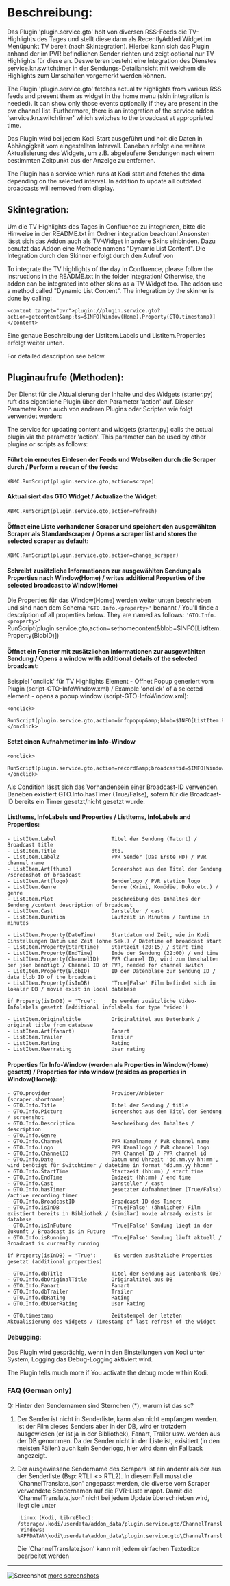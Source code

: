 <h1>Beschreibung:</h1>


Das Plugin 'plugin.service.gto' holt von diversen RSS-Feeds die TV-Highlights des Tages und stellt diese dann als RecentlyAdded Widget im Menüpunkt TV bereit (nach Skintegration).
Hierbei kann sich das Plugin anhand der im PVR befindlichen Sender richten und zeigt optional nur TV Highlights für diese an. Desweiteren besteht eine Integration des Dienstes service.kn.switchtimer in der Sendungs-Detailansicht mit welchem die Highlights zum Umschalten vorgemerkt werden können.

The Plugin 'plugin.service.gto' fetches actual tv highlights from various RSS feeds and present them as widget in the home menu (skin integration is needed). It can show only those events optionally if they are present in the pvr channel list. Furthermore, there is an integration of the service addon 'service.kn.switchtimer' which switches to the broadcast at appropriated time.  

Das Plugin wird bei jedem Kodi Start ausgeführt und holt die Daten in Abhängigkeit vom eingestellten Intervall. Daneben erfolgt eine weitere Aktualisierung des Widgets, um z.B. abgelaufene Sendungen nach einem bestimmten Zeitpunkt aus der Anzeige zu entfernen.

The Plugin has a service which runs at Kodi start and fetches the data depending on the selected interval. In addition to update all outdated broadcasts will removed from display. 

## Skintegration:

Um die TV Highlights des Tages in Confluence zu integrieren, bitte die Hinweise in der README.txt im Ordner integration beachten! Ansonsten lässt sich das Addon auch als TV-Widget in andere Skins einbinden. Dazu benutzt das Addon eine Methode namens "Dynamic List Content". Die Integration durch den Skinner erfolgt durch den Aufruf von

To integrate the TV highlights of the day in Confluence, please follow the instructions in the README.txt in the folder integration! Otherwise, the addon can be integrated into other skins as a TV Widget too. The addon use a method called "Dynamic List Content". The integration by the skinner is done by calling:

    <content target="pvr">plugin://plugin.service.gto?action=getcontent&amp;ts=$INFO[Window(Home).Property(GTO.timestamp)]</content>

Eine genaue Beschreibung der ListItem.Labels und ListItem.Properties erfolgt weiter unten.

For detailed description see below.

## Pluginaufrufe (Methoden):

Der Dienst für die Aktualisierung der Inhalte und des Widgets (starter.py) ruft das eigentliche Plugin über den Parameter 'action' auf. Dieser Parameter kann auch von anderen Plugins oder Scripten wie folgt verwendet werden:

The service for updating content and widgets (starter.py) calls the actual plugin via the parameter 'action'. This parameter can be used by other plugins or scripts as follows:

#### Führt ein erneutes Einlesen der Feeds und Webseiten durch die Scraper durch / Perform a rescan of the feeds:

    XBMC.RunScript(plugin.service.gto,action=scrape)

#### Aktualisiert das GTO Widget / Actualize the Widget:

    XBMC.RunScript(plugin.service.gto,action=refresh)

#### Öffnet eine Liste vorhandener Scraper und speichert den ausgewählten Scraper als Standardscraper / Opens a scraper list and stores the selected scraper as default:

    XBMC.RunScript(plugin.service.gto,action=change_scraper)
    
#### Schreibt zusätzliche Informationen zur ausgewählten Sendung als Properties nach Window(Home) / writes additional Properties of the selected broadcast to Window(Home)

Die Properties für das Window(Home) werden weiter unten beschrieben und sind nach dem Schema ```'GTO.Info.<property>'``` benannt / You'll finde a description of all properties below. They are named as follows: ```'GTO.Info.<property>'```
    <onclick>
        RunScript(plugin.service.gto,action=sethomecontent&blob=$INFO[ListItem.Property(BlobID)])
    </onclick>

#### Öffnet ein Fenster mit zusätzlichen Informationen zur ausgewählten Sendung / Opens a window with additional details of the selected broadcast:

Beispiel 'onclick' für TV Highlights Element - Öffnet Popup generiert vom Plugin (script-GTO-InfoWindow.xml) / Example 'onclick' of a selected element - opens a popup window (script-GTO-InfoWindow.xml):

    <onclick>
        RunScript(plugin.service.gto,action=infopopup&amp;blob=$INFO[ListItem.Property(BlobID)])
    </onclick>
#### Setzt einen Aufnahmetimer im Info-Window

    <onclick>
        RunScript(plugin.service.gto,action=record&amp;broadcastid=$INFO[Window(Home).Property(GTO.Info.BroadcastID)]&amp;blob=$INFO[Window(Home).Property(GTO.Info.BlobID)])
    </onclick>
    
Als Condition lässt sich das Vorhandensein einer Broadcast-ID verwenden. Daneben existiert GTO.Info.hasTimer (True/False), sofern für die Broadcast-ID bereits ein Timer gesetzt/nicht gesetzt wurde.

#### ListItems, InfoLabels und Properties / ListItems, InfoLabels and Properties:

    - ListItem.Label                  Titel der Sendung (Tatort) / Broadcast title
    - ListItem.Title                  dto.
    - ListItem.Label2                 PVR Sender (Das Erste HD) / PVR channel name
    - ListItem.Art(thumb)             Screenshot aus dem Titel der Sendung /screenshot of broadcast
    - ListItem.Art(logo)              Senderlogo / PVR station logo
    - ListItem.Genre                  Genre (Krimi, Komödie, Doku etc.) / genre
    - ListItem.Plot                   Beschreibung des Inhaltes der Sendung /content description of broadcast
    - ListItem.Cast                   Darsteller / cast
    - ListItem.Duration               Laufzeit in Minuten / Runtime in minutes

    - ListItem.Property(DateTime)     Startdatum und Zeit, wie in Kodi Einstellungen Datum und Zeit (ohne Sek.) / Datetime of broadcast start
    - ListItem.Property(StartTime)    Startzeit (20:15) / start time
    - ListItem.Property(EndTime)      Ende der Sendung (22:00) / end time
    - ListItem.Property(ChannelID)    PVR Channel ID, wird zum Umschalten per json benötigt / Channel ID of PVR, needed for channel switch
    - ListItem.Property(BlobID)       ID der Datenblase zur Sendung ID / data blob ID of the broadcast
    - ListItem.Property(isInDB)       'True|False' Film befindet sich in lokaler DB / movie exist in local database

    if Property(isInDB) = 'True':     Es werden zusätzliche Video-Infolabels gesetzt (additional infolabels for type 'video')

    - ListItem.Originaltitle          Originaltitel aus Datenbank / original title from database
    - ListItem.Art(fanart)            Fanart
    - ListItem.Trailer                Trailer
    - ListItem.Rating                 Rating
    - ListItem.Userrating             User rating

#### Properties für Info-Window (werden als Properties in Window(Home) gesetzt) / Properties for info window (resides as properties in Window(Home)):

    - GTO.provider                    Provider/Anbieter (scraper.shortname)
    - GTO.Info.Title                  Titel der Sendung / title
    - GTO.Info.Picture                Screenshot aus dem Titel der Sendung / screenshot
    - GTO.Info.Description            Beschreibung des Inhaltes / description
    - GTO.Info.Genre
    - GTO.Info.Channel                PVR Kanalname / PVR channel name
    - GTO.Info.Logo                   PVR Kanallogo / PVR channel logo
    - GTO.Info.ChannelID              PVR Channel ID / PVR channel id
    - GTO.Info.Date                   Datum und Uhrzeit 'dd.mm.yy hh:mm', wird benötigt für Switchtimer / datetime in format 'dd.mm.yy hh:mm'
    - GTO.Info.StartTime              Startzeit (hh:mm) / start time
    - GTO.Info.EndTime                Endzeit (hh:mm) / end time
    - GTO.Info.Cast                   Darsteller / cast
    - GTO.Info.hasTimer               gesetzter Aufnahmetimer (True/False) /active recording timer
    - GTO.Info.BroadcastID            Broadcast-ID des Timers
    - GTO.Info.isInDB                 'True|False' (ähnlicher) Film existiert bereits in Bibliothek / (similar) movie already exists in database
    - GTO.Info.isInFuture             'True|False' Sendung liegt in der Zukunft / Broadcast is in Future
    - GTO.Info.isRunning              'True|False' Sendung läuft aktuell / Broadcast is currently running

    if Property(isInDB) = 'True':      Es werden zusätzliche Properties gesetzt (additional properties)

    - GTO.Info.dbTitle                Titel der Sendung aus Datenbank (DB)
    - GTO.Info.dbOriginalTitle        Originaltitel aus DB
    - GTO.Info.Fanart                 Fanart
    - GTO.Info.dbTrailer              Trailer
    - GTO.Info.dbRating               Rating
    - GTO.Info.dbUserRating           User Rating

    - GTO.timestamp                   Zeitstempel der letzten Aktualisierung des Widgets / Timestamp of last refresh of the widget

#### Debugging:

Das Plugin wird gesprächig, wenn in den Einstellungen von Kodi unter System, Logging das Debug-Logging aktiviert wird.

The Plugin tells much more if You activate the debug mode within Kodi.


### FAQ (German only)

Q: Hinter den Sendernamen sind Sternchen (*), warum ist das so?

1. Der Sender ist nicht in Senderliste, kann also nicht empfangen werden. Ist der Film dieses Senders aber in der DB, wird er trotzdem ausgewiesen (er ist ja in der Bibliothek), Fanart, Trailer usw. werden aus der DB genommen. Da der Sender nicht in der Liste ist, exisitiert (in den meisten Fällen) auch kein Senderlogo, hier wird dann ein Fallback angezeigt.
2. Der ausgewiesene Sendername des Scrapers ist ein anderer als der aus der Senderliste (Bsp: RTLII <> RTL2). In diesem Fall musst die 'ChannelTranslate.json' angepasst werden, die diverse vom Scraper verwendete Sendernamen auf die PVR-Liste mappt. Damit die 'ChannelTranslate.json' nicht bei jedem Update überschrieben wird, liegt die unter

        Linux (Kodi, LibreElec): /storage/.kodi/userdata/addon_data/plugin.service.gto/ChannelTranslate.json)
        Windows: %APPDATA%\kodi\userdata\addon_data\plugin.service.gto\ChannelTranslate.json
    
    Die 'ChannelTranslate.json' kann mit jedem einfachen Texteditor bearbeitet werden
----------------------------------------------------------------------------------------------------------------------
![Screenshot](resources/lib/media/screenshots/screenshot_0.jpg)
[more screenshots](resources/lib/media/screenshots)

